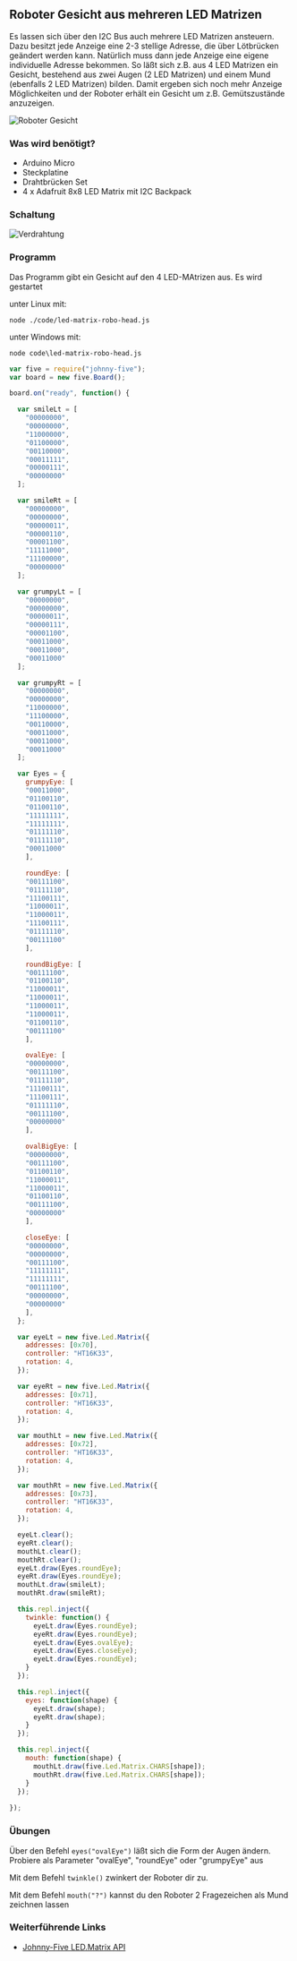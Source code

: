 
## Roboter Gesicht aus mehreren LED Matrizen

Es lassen sich über den I2C Bus auch mehrere LED Matrizen ansteuern. Dazu besitzt jede Anzeige eine 2-3 stellige Adresse, die über Lötbrücken geändert werden kann. Natürlich muss dann jede Anzeige eine eigene individuelle Adresse bekommen. So läßt sich z.B. aus 4 LED Matrizen ein Gesicht, bestehend aus zwei Augen (2 LED Matrizen) und einem Mund (ebenfalls 2 LED Matrizen) bilden. Damit ergeben sich noch mehr Anzeige Möglichkeiten und der Roboter erhält ein Gesicht um z.B. Gemütszustände anzuzeigen.

![Roboter Gesicht](%assets_url%/robo-face.jpg "Roboter Gesicht")

### Was wird benötigt?

* Arduino Micro
* Steckplatine
* Drahtbrücken Set
* 4 x Adafruit 8x8 LED Matrix mit I2C Backpack

### Schaltung

![Verdrahtung](%assets_url%/circ/4xLED-Matrix_Steckplatine.png "Verdrahtung")

### Programm

Das Programm gibt ein Gesicht auf den 4 LED-MAtrizen aus. Es wird gestartet

unter Linux mit: 

```
node ./code/led-matrix-robo-head.js
```

unter Windows mit:

```
node code\led-matrix-robo-head.js
```

```javascript
var five = require("johnny-five");
var board = new five.Board(); 

board.on("ready", function() {

  var smileLt = [
    "00000000",
    "00000000",
    "11000000",
    "01100000",
    "00110000",
    "00011111",
    "00000111",
    "00000000"
  ];

  var smileRt = [
    "00000000",
    "00000000",
    "00000011",
    "00000110",
    "00001100",
    "11111000",
    "11100000",
    "00000000"
  ];

  var grumpyLt = [
    "00000000",
    "00000000",
    "00000011",
    "00000111",
    "00001100",
    "00011000",
    "00011000",
    "00011000"
  ];

  var grumpyRt = [
    "00000000",
    "00000000",
    "11000000",
    "11100000",
    "00110000",
    "00011000",
    "00011000",
    "00011000"
  ];

  var Eyes = {
    grumpyEye: [
    "00011000",
    "01100110",
    "01100110",
    "11111111",
    "11111111",
    "01111110",
    "01111110",
    "00011000"
    ],

    roundEye: [
    "00111100",
    "01111110",
    "11100111",
    "11000011",
    "11000011",
    "11100111",
    "01111110",
    "00111100"
    ],

    roundBigEye: [
    "00111100",
    "01100110",
    "11000011",
    "11000011",
    "11000011",
    "11000011",
    "01100110",
    "00111100"
    ],

    ovalEye: [
    "00000000",
    "00111100",
    "01111110",
    "11100111",
    "11100111",
    "01111110",
    "00111100",
    "00000000"
    ],

    ovalBigEye: [
    "00000000",
    "00111100",
    "01100110",
    "11000011",
    "11000011",
    "01100110",
    "00111100",
    "00000000"
    ],

    closeEye: [
    "00000000",
    "00000000",
    "00111100",
    "11111111",
    "11111111",
    "00111100",
    "00000000",
    "00000000"
    ],
  };

  var eyeLt = new five.Led.Matrix({
    addresses: [0x70],
    controller: "HT16K33",
    rotation: 4,
  });

  var eyeRt = new five.Led.Matrix({
    addresses: [0x71],
    controller: "HT16K33",
    rotation: 4,
  });

  var mouthLt = new five.Led.Matrix({
    addresses: [0x72],
    controller: "HT16K33",
    rotation: 4,
  });

  var mouthRt = new five.Led.Matrix({
    addresses: [0x73],
    controller: "HT16K33",
    rotation: 4,
  });

  eyeLt.clear();
  eyeRt.clear();
  mouthLt.clear();
  mouthRt.clear();
  eyeLt.draw(Eyes.roundEye);
  eyeRt.draw(Eyes.roundEye);
  mouthLt.draw(smileLt);
  mouthRt.draw(smileRt);

  this.repl.inject({
    twinkle: function() {
      eyeLt.draw(Eyes.roundEye);
      eyeRt.draw(Eyes.roundEye);
      eyeLt.draw(Eyes.ovalEye);
      eyeLt.draw(Eyes.closeEye);
      eyeLt.draw(Eyes.roundEye);
    }
  });

  this.repl.inject({
    eyes: function(shape) {
      eyeLt.draw(shape);
      eyeRt.draw(shape);
    }
  });

  this.repl.inject({
    mouth: function(shape) {
      mouthLt.draw(five.Led.Matrix.CHARS[shape]);
      mouthRt.draw(five.Led.Matrix.CHARS[shape]);
    }
  });
  
});
```

### Übungen

Über den Befehl ```eyes("ovalEye")``` läßt sich die Form der Augen ändern. Probiere als Parameter "ovalEye", "roundEye" oder "grumpyEye" aus

Mit dem Befehl ```twinkle()``` zwinkert der Roboter dir zu.

Mit dem Befehl ```mouth("?")``` kannst du den Roboter 2 Fragezeichen als Mund zeichnen lassen

### Weiterführende Links

* [Johnny-Five LED.Matrix API](http://johnny-five.io/api/led.matrix/)
